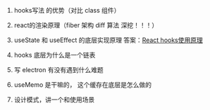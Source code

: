 1. hooks写法 的优势（对比 class 组件）

2. react的渲染原理（fiber 架构 diff 算法 深挖！！！）


3. useState 和 useEffect 的底层实现原理
答案：[React hooks使用原理](https://github.com/Yushi-ys/Blog/blob/main/React%20hooks%E4%BD%BF%E7%94%A8%E5%8E%9F%E7%90%86.md)

4. hooks 底层为什么是一个链表

5. 写 electron 有没有遇到什么难题

6. useMemo 是干嘛的， 这个缓存在底层是怎么做的

7. 设计模式，讲一个和使用场景

